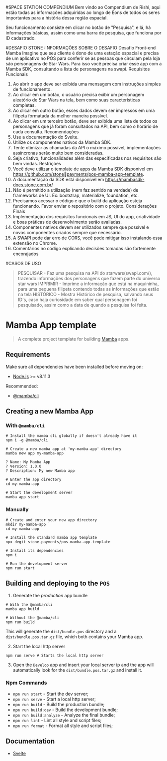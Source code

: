 

#SPACE STATION COMPENDIUM
  Bem vindo ao Compendium de Rishi, aqui estão todas as informações adquiridas
  ao longo de Éons de todos os seres importantes para a história dessa região
  espacial.
  
  Seu funcionamento consiste em clicar no botão de "Pesquisa", e lá, há
  informações básicas, assim como uma barra de pesquisa, que funciona por ID
  cadastrado.
  

#DESAFIO STONE :INFORMAÇÕES SOBRE O DESAFIO
Desafio Front-end Mamba
Imagine que seu cliente é dono de uma estação espacial e precisa de um aplicativo no POS para conferir se
as pessoas que circulam pela loja são personagens de Star Wars.
Para isso você precisa criar esse app com a Mamba SDK, consultando a lista de personagens na swapi.
Requisitos Funcionais
1. Ao abrir o app deve ser exibida uma mensagem com instruções simples de funcionamento.
2. Ao clicar em um botão, o usuário precisa exibir um personagem aleatório de Star Wars na tela, bem
como suas características completas.
3. Ao clicar em outro botão, esses dados devem ser impressos em uma filipeta formatada da melhor
maneira possível.
4. Ao clicar em um terceiro botão, deve ser exibida uma lista de todos os personagens que já foram
consultados na API, bem como o horário de cada consulta.
Recomendações
1. Use a documentação do Svelte.
2. Utilize os componentes nativos da Mamba SDK.
3. Tente otimizar as chamadas da API o máximo possível, implementações assíncronas serão muito bem
consideradas.
4. Seja criativo, funcionalidades além das especificadas nos requisitos são bem vindas.
Restrições
1. Você deve utilizar o template de apps da Mamba SDK disponível em https://github.com/stonepayments/pos-mamba-app-template.
2. A documentação da SDK está disponível em https://mambasdk-docs.stone.com.br/
3. Não é permitido a utilização (nem faz sentido na verdade) de frameworks de UI. Ex: bootstrap,
materialize, foundation, etc.
4. Precisamos acessar o código e que o build da aplicação esteja funcionando. Favor enviar o repositório
com o projeto.
Considerações Finais
1. Implementação dos requisitos funcionais em JS, UI do app, criatividade e boas práticas de
desenvolvimento serão avaliadas.
2. Componentes nativos devem ser utilizados sempre que possível e novos componentes criados
sempre que necessário.
3. A SWAPI pode dar erro de CORS, você pode mitigar isso instalando essa extensão no Chrome.
4. Comentários no código explicando decisões tomadas são fortemente encorajados

#CASOS DE USO
> PESQUISAR - Faz uma pesquisa na API do starwars(swapi.com/), trazendo informações dos personagens que fazem parte do universo star wars
> IMPRIMIR - Imprime a informação que está na maquininha, para uma pequena filipeta contendo todas as informações que estão na tela
> HISTÓRICO - Mostra Histórico de pesquisa, salvando seus ID's, caso haja curiosidade em saber qual personagem foi pesquisado, assim como a data de quando a pesquisa foi feita.

# Mamba App template

> A complete project template for building [Mamba](https://github.com/stone-payments/pos-mamba-sdk-docs) apps.

## Requirements

Make sure all dependencies have been installed before moving on:

- [Node.js](http://nodejs.org/) >= v8.11.3

Recommended:

- [@mamba/cli](https://www.npmjs.com/package/@mamba/cli)

## Creating a new Mamba App

### With `@mamba/cli`

```shell
# Install the mamba cli globally if doesn't already have it
npm i -g @mamba/cli

# Create a new mamba app at 'my-mamba-app' directory
mamba new app my-mamba-app

? Name: My Mamba App
? Version: 1.0.0
? Description: My new Mamba app

# Enter the app directory
cd my-mamba-app

# Start the development server
mamba app start
```

### Manually

```shell
# Create and enter your new app directory
mkdir my-mamba-app
cd my-mamba-app

# Install the standard mamba app template
npx degit stone-payments/pos-mamba-app-template

# Install its dependencies
npm i

# Run the development server
npm run start
```

## Building and deploying to the `POS`

1. Generate the *production* app bundle

```shell
# With the @mamba/cli
mamba app build

# Without the @mamba/cli
npm run build
```

This will generate the `dist/bundle.pos` directory and a `dist/bundle.pos.tar.gz` file, which both contains your Mamba app.

2. Start the local http server

```shell
npm run serve # Starts the local http server
```

3. Open the `Develop` app and insert your local server ip and the app will automatically look for the `dist/bundle.pos.tar.gz` and install it.

### Npm Commands

- `npm run start` - Start the dev server;
- `npm run serve` - Start a local http server;
- `npm run build` - Build the production bundle;
- `npm run build:dev` - Build the development bundle;
- `npm run build:analyze` - Analyze the final bundle;
- `npm run lint` - Lint all style and script files;
- `npm run format` - Format all style and script files;

## Documentation

- [Svelte](https://svelte.technology/guide)
